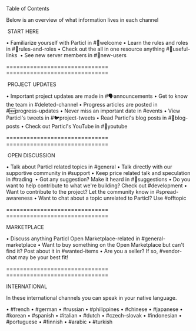 Table of Contents‬

‪Below is an overview of what information lives in each channel‬

‪ START HERE ‬

• ‪Familiarize yourself with Particl in #👋welcome‬
• ‪Learn the rules and roles in #📜rules-and-roles‬
• ‪Check out the all in one resource anything #🔗useful-links ‬
• ‪See new server members in #👤new-users‬

‪==============================‬
‪==============================‬

‪ PROJECT UPDATES ‬

• ‪Important project updates are made in #🗣announcements
• ‪Get to know the team in #deleted-channel‬
• ‪Progress articles are posted in #🆕progress-updates‬
• Never miss an important date in #events 
• ‪View Particl's tweets in #🐦project-tweets 
• Read Particl's blog posts in #📝blog-posts 
• Check out Particl's YouTube in #📌youtube 

‪==============================‬
‪==============================‬

‪ OPEN DISCUSSION ‬

• ‪Talk about Particl related topics in #general‬
• ‪Talk directly with our supportive community in #support‬
• ‪Keep price related talk and speculation in #trading  ‬
• Got any suggestion? Make it heard in #💭suggestions
• Do you want to help contribute to what we're building? Check out #development 
• Want to contribute to the project? Let the community know in #spread-awareness 
• ‪Want to chat about a topic unrelated to Particl? Use #offtopic 

‪==============================‬
‪==============================

 MARKETPLACE 

• ‪Discuss anything Particl Open Marketplace-related in #general-marketplace 
• ‪Want to buy something on the Open Marketplace but can't find it? Post about it in #wanted-items 
• ‪Are you a seller? If so, #vendor-chat may be your best fit!


‪==============================‬
‪==============================‬

  INTERNATIONAL ‬

  In these international channels you can speak in your native language.

• ‪#french 
• ‪#german
• ‪#russian
• ‪#philippines
• ‪#chinese
• ‪#japanese
• #korean
• ‪#spanish
• #italian
• ‪#dutch
• #czech-slovak
• ‪#indonesian
• #portuguese 
• #finnish 
• #arabic 
• #turkish